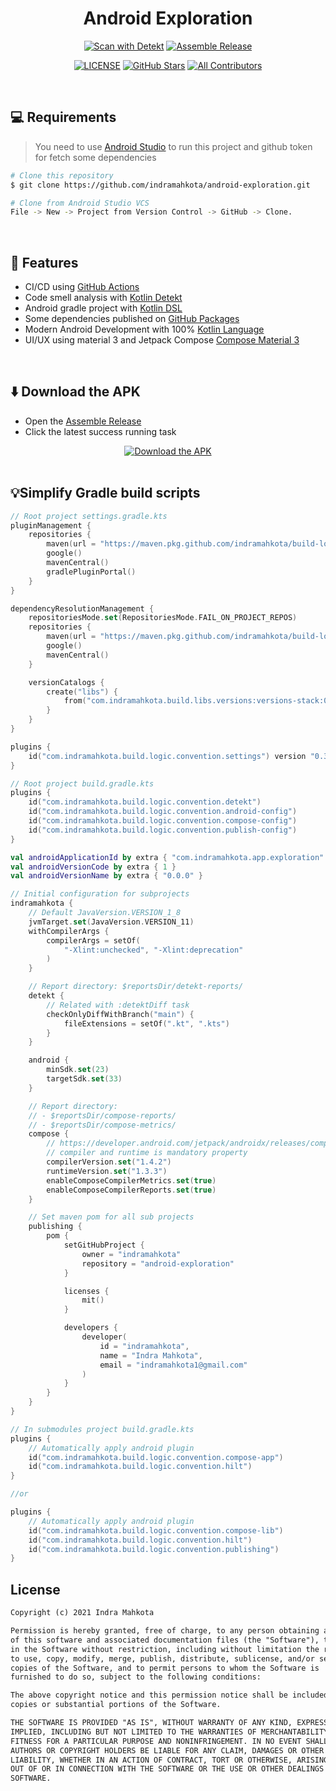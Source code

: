 <h1 align="center">Android Exploration</h1>

<div align="center">
<a href="https://github.com/indramahkota/android-exploration/actions/workflows/detekt-all.yml"><img src="https://github.com/indramahkota/android-exploration/actions/workflows/detekt-all.yml/badge.svg" alt="Scan with Detekt"/></a> <a href="https://github.com/indramahkota/android-exploration/actions/workflows/assemble-release.yml"><img src="https://github.com/indramahkota/android-exploration/actions/workflows/assemble-release.yml/badge.svg" alt="Assemble Release"/></a>

<a href="https://github.com/indramahkota/android-exploration/blob/master/LICENSE"><img src="https://img.shields.io/github/license/indramahkota/android-exploration?color=blue" alt="LICENSE"/></a> <a href="https://github.com/indramahkota/android-exploration/stargazers"><img src="https://img.shields.io/github/stars/indramahkota/android-exploration" alt="GitHub Stars"/></a> <a href="#contributors"><img src="https://img.shields.io/badge/all_contributors-1-orange.svg?style=flat" alt="All Contributors"/></a>
</div>

<br/>

## 💻 Requirements

> You need to use [Android Studio](https://developer.android.com/studio) to run this project and github token for fetch some dependencies

```bash
# Clone this repository
$ git clone https://github.com/indramahkota/android-exploration.git

# Clone from Android Studio VCS
File -> New -> Project from Version Control -> GitHub -> Clone.
```

</br>

## 📝 Features

- CI/CD using [GitHub Actions](https://docs.github.com/en/actions/learn-github-actions/understanding-github-actions)
- Code smell analysis with [Kotlin Detekt](https://github.com/detekt/detekt)
- Android gradle project with [Kotlin DSL](https://docs.gradle.org/current/userguide/kotlin_dsl.html)
- Some dependencies published on [GitHub Packages](https://docs.github.com/en/packages)
- Modern Android Development with 100% [Kotlin Language](https://kotlinlang.org/)
- UI/UX using material 3 and Jetpack Compose [Compose Material 3](https://developer.android.com/jetpack/androidx/releases/compose-material3)

</br>

## ⬇️ Download the APK
- Open the [Assemble Release](https://github.com/indramahkota/android-exploration/actions/workflows/assemble-release.yml)
- Click the latest success running task

<div align="center">
<a href="https://github.com/indramahkota/android-exploration/actions/workflows/assemble-release.yml"><img src="https://user-images.githubusercontent.com/34052126/193442434-1a36f7d2-a378-4230-9315-c044b030320f.png" alt="Download the APK"/></a>
</div>

</br>

## 💡Simplify Gradle build scripts

```kt
// Root project settings.gradle.kts
pluginManagement {
    repositories {
        maven(url = "https://maven.pkg.github.com/indramahkota/build-logic-public/")
        google()
        mavenCentral()
        gradlePluginPortal()
    }
}

dependencyResolutionManagement {
    repositoriesMode.set(RepositoriesMode.FAIL_ON_PROJECT_REPOS)
    repositories {
        maven(url = "https://maven.pkg.github.com/indramahkota/build-logic-public/")
        google()
        mavenCentral()
    }

    versionCatalogs {
        create("libs") {
            from("com.indramahkota.build.libs.versions:versions-stack:0.0.8")
        }
    }
}

plugins {
    id("com.indramahkota.build.logic.convention.settings") version "0.3.9"
}
```

```kt
// Root project build.gradle.kts
plugins {
    id("com.indramahkota.build.logic.convention.detekt")
    id("com.indramahkota.build.logic.convention.android-config")
    id("com.indramahkota.build.logic.convention.compose-config")
    id("com.indramahkota.build.logic.convention.publish-config")
}

val androidApplicationId by extra { "com.indramahkota.app.exploration" }
val androidVersionCode by extra { 1 }
val androidVersionName by extra { "0.0.0" }

// Initial configuration for subprojects
indramahkota {
    // Default JavaVersion.VERSION_1_8
    jvmTarget.set(JavaVersion.VERSION_11)
    withCompilerArgs {
        compilerArgs = setOf(
            "-Xlint:unchecked", "-Xlint:deprecation"
        )
    }

    // Report directory: $reportsDir/detekt-reports/
    detekt {
        // Related with :detektDiff task
        checkOnlyDiffWithBranch("main") {
            fileExtensions = setOf(".kt", ".kts")
        }
    }

    android {
        minSdk.set(23)
        targetSdk.set(33)
    }

    // Report directory:
    // - $reportsDir/compose-reports/
    // - $reportsDir/compose-metrics/
    compose {
        // https://developer.android.com/jetpack/androidx/releases/compose
        // compiler and runtime is mandatory property
        compilerVersion.set("1.4.2")
        runtimeVersion.set("1.3.3")
        enableComposeCompilerMetrics.set(true)
        enableComposeCompilerReports.set(true)
    }

    // Set maven pom for all sub projects
    publishing {
        pom {
            setGitHubProject {
                owner = "indramahkota"
                repository = "android-exploration"
            }

            licenses {
                mit()
            }

            developers {
                developer(
                    id = "indramahkota",
                    name = "Indra Mahkota",
                    email = "indramahkota1@gmail.com"
                )
            }
        }
    }
}
```

```kt
// In submodules project build.gradle.kts
plugins {
    // Automatically apply android plugin
    id("com.indramahkota.build.logic.convention.compose-app")
    id("com.indramahkota.build.logic.convention.hilt")
}

//or

plugins {
    // Automatically apply android plugin
    id("com.indramahkota.build.logic.convention.compose-lib")
    id("com.indramahkota.build.logic.convention.hilt")
    id("com.indramahkota.build.logic.convention.publishing")
}
```

## License

```markdown
Copyright (c) 2021 Indra Mahkota

Permission is hereby granted, free of charge, to any person obtaining a copy
of this software and associated documentation files (the "Software"), to deal
in the Software without restriction, including without limitation the rights
to use, copy, modify, merge, publish, distribute, sublicense, and/or sell
copies of the Software, and to permit persons to whom the Software is
furnished to do so, subject to the following conditions:

The above copyright notice and this permission notice shall be included in all
copies or substantial portions of the Software.

THE SOFTWARE IS PROVIDED "AS IS", WITHOUT WARRANTY OF ANY KIND, EXPRESS OR
IMPLIED, INCLUDING BUT NOT LIMITED TO THE WARRANTIES OF MERCHANTABILITY,
FITNESS FOR A PARTICULAR PURPOSE AND NONINFRINGEMENT. IN NO EVENT SHALL THE
AUTHORS OR COPYRIGHT HOLDERS BE LIABLE FOR ANY CLAIM, DAMAGES OR OTHER
LIABILITY, WHETHER IN AN ACTION OF CONTRACT, TORT OR OTHERWISE, ARISING FROM,
OUT OF OR IN CONNECTION WITH THE SOFTWARE OR THE USE OR OTHER DEALINGS IN THE
SOFTWARE.
```
